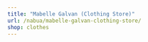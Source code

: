 ```yaml
---
title: "Mabelle Galvan (Clothing Store)"
url: /nabua/mabelle-galvan-clothing-store/
shop: clothes
---
```


